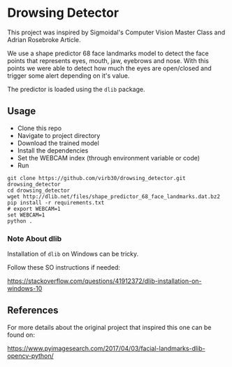 # Drowsing Detector

This project was inspired by Sigmoidal's Computer Vision Master Class
and Adrian Rosebroke Article.

We use a shape predictor 68 face landmarks model to detect the
face points that represents eyes, mouth, jaw, eyebrows and nose.
With this points we were able to detect how much the eyes are open/closed and
trigger some alert depending on it's value.

The predictor is loaded using the `dlib` package.

## Usage

- Clone this repo
- Navigate to project directory
- Download the trained model
- Install the dependencies
- Set the WEBCAM index (through environment variable or code)
- Run

```shell
git clone https://github.com/virb30/drowsing_detector.git drowsing_detector
cd drowsing_detector
wget http://dlib.net/files/shape_predictor_68_face_landmarks.dat.bz2
pip install -r requirements.txt
# export WEBCAM=1
set WEBCAM=1
python .
```

### Note About dlib

Installation of `dlib` on Windows can be tricky.

Follow these SO instructions if needed:

https://stackoverflow.com/questions/41912372/dlib-installation-on-windows-10

## References

For more details about the original project that inspired this one can be found on:

https://www.pyimagesearch.com/2017/04/03/facial-landmarks-dlib-opencv-python/
